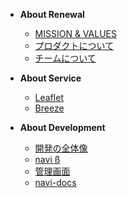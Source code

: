 - **About Renewal**

  - [MISSION & VALUES](/about-renewal/mission-and-values)
  - [プロダクトについて](/about-renewal/product)
  - [チームについて](/about-renewal/team)

- **About Service**

  - [Leaflet](/about-service/leaflet)
  - [Breeze](/about-service/breeze)

- **About Development**

  - [開発の全体像](/about-dev/overall)
  - [navi ß](/about-dev/navi-ß)
  - [管理画面](/about-dev/management-app)
  - [navi-docs](/about-dev/)
